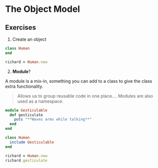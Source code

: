 # The Object Model

## Exercises

1. Create an object

```ruby
class Human
end

richard = Human.new
```


2. **Module**?

A module is a mix-in, something you can add to a class to give the class extra functionality.

> Allows us to group reusable code in one place.... Modules are also used as a namespace.

```ruby
module Gesticulable
  def gesticulate
    puts "**Waves arms while talking**"
  end
end

class Human
  include Gesticulable
end

richard = Human.new
richard.gesticulate
```